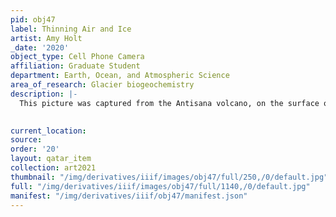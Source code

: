 ```yaml
---
pid: obj47
label: Thinning Air and Ice
artist: Amy Holt
_date: '2020'
object_type: Cell Phone Camera
affiliation: Graduate Student
department: Earth, Ocean, and Atmospheric Science
area_of_research: Glacier biogeochemistry
description: |-
  This picture was captured from the Antisana volcano, on the surface of Antisana 12 glacier (~ 4751 m above sea level), Ecuador in February 2020, as part of the Vanishing Glacier Projects’s (NOMIS foundation) global field campaign. Here, samples are being taken for dissolved organic matter analysis. You can see a darkening of the ice in the photo, potentially from atmospheric dust deposition, including black carbon from fossil fuel emissions, as well as microbial processes and rock/soil matter. All of these sources may contribute organic matter to glacier environments. The Ecuadorian water samples, from over 18 glaciers in the region, were brought back to FSU and analysed at the National High Magnetic Field Laboratory via ultrahigh resolution mass-spectrometry. This technique allows us to untangle the chemical complexity of the dissolved organic matter. This research will aid the understanding of the sources of and reactivity of dissolved organic matter in glacier environments, ultimately helping us to elucidate how ongoing glacier retreat may impact carbon dynamics in downstream aquatic ecosystems.

   
current_location: 
source: 
order: '20'
layout: qatar_item
collection: art2021
thumbnail: "/img/derivatives/iiif/images/obj47/full/250,/0/default.jpg"
full: "/img/derivatives/iiif/images/obj47/full/1140,/0/default.jpg"
manifest: "/img/derivatives/iiif/obj47/manifest.json"
---
```

